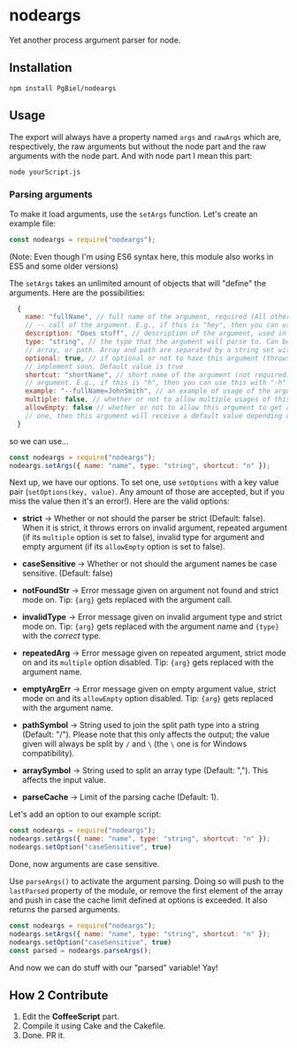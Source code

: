 # nodeargs
Yet another process argument parser for node.

## Installation

`npm install PgBiel/nodeargs`

## Usage
The export will always have a property named `args` and `rawArgs` which are, respectively, the raw arguments but without the node part and the raw arguments with the node part. And with node part I mean this part:

```sh
node yourScript.js
```

### Parsing arguments

To make it load arguments, use the `setArgs` function. Let's create an example file:

```js
const nodeargs = require("nodeargs");
```
(Note: Even though I'm using ES6 syntax here, this module also works in ES5 and some older versions)

The `setArgs` takes an unlimited amount of objects that will "define" the arguments. Here are the possibilities:

```js
  {
    name: "fullName", // full name of the argument, required (All others are optional). This sets the
    // -- call of the argument. E.g., if this is "hey", then you can use this with "--hey"
    description: "Does stuff", // description of the argument, used in help message (coming soon™)
    type: "string", // the type that the argument will parse to. Can be either string, number, boolean,
    // array, or path. Array and path are separated by a string set with options, explained a little later.
    optional: true, // if optional or not to have this argument (throws error even outside strict!), gonna
    // implement soon. Default value is true
    shortcut: "shortName", // short name of the argument (not required). This sets the - call of the
    // argument. E.g., if this is "h", then you can use this with "-h"
    example: "--fullName=JohnSmith", // an example of usage of the argument to be used in help message (soon™)
    multiple: false, // whether or not to allow multiple usages of this argument (if enabled, the last one is used)
    allowEmpty: false // whether or not to allow this argument to get an empty value, if this is enabled and it gets
    // one, then this argument will receive a default value depending on the type
  }
```

so we can use...
```js
const nodeargs = require("nodeargs");
nodeargs.setArgs({ name: "name", type: "string", shortcut: "n" });
```

Next up, we have our options. To set one, use `setOptions` with a key value pair (`setOptions(key, value)`. Any amount of those are accepted, but if you miss the value then it's an error!). Here are the valid options:

* **strict** -> Whether or not should the parser be strict (Default: false). When it is strict, it throws errors on invalid argument, repeated argument (if its `multiple` option is set to false), invalid type for argument and empty argument (if its `allowEmpty` option is set to false).

* **caseSensitive** -> Whether or not should the argument names be case sensitive. (Default: false)

* **notFoundStr** -> Error message given on argument not found and strict mode on. Tip: `{arg}` gets replaced with the argument call.

* **invalidType** -> Error message given on invalid argument type and strict mode on. Tip: `{arg}` gets replaced with the argument name and `{type}` with the _correct_ type.

* **repeatedArg** -> Error message given on repeated argument, strict mode on and its `multiple` option disabled. Tip: `{arg}` gets replaced with the argument name.

* **emptyArgErr** -> Error message given on empty argument value, strict mode on and its `allowEmpty` option disabled. Tip: `{arg}` gets replaced with the argument name.

* **pathSymbol** -> String used to join the split path type into a string (Default: "/"). Please note that this only affects the output; the value given will always be split by `/` and `\` (the `\` one is for Windows compatibility).

* **arraySymbol** -> String used to split an array type (Default: ","). This affects the input value.

* **parseCache** -> Limit of the parsing cache (Default: 1).

Let's add an option to our example script:
```js
const nodeargs = require("nodeargs");
nodeargs.setArgs({ name: "name", type: "string", shortcut: "n" });
nodeargs.setOption("caseSensitive", true)
```

Done, now arguments are case sensitive.

Use `parseArgs()` to activate the argument parsing. Doing so will push to the `lastParsed` property of the module, or remove the first element of the array and push in case the cache limit defined at options is exceeded. It also returns the parsed arguments.

```js
const nodeargs = require("nodeargs");
nodeargs.setArgs({ name: "name", type: "string", shortcut: "n" });
nodeargs.setOption("caseSensitive", true)
const parsed = nodeargs.parseArgs();
```
And now we can do stuff with our "parsed" variable! Yay!

## How 2 Contribute

1. Edit the **CoffeeScript** part.
2. Compile it using Cake and the Cakefile.
3. Done. PR it.
